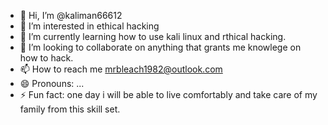 - 👋 Hi, I’m @kaliman66612
- 👀 I’m interested in ethical hacking
- 🌱 I’m currently learning how to use kali linux and rthical hacking.
- 💞️ I’m looking to collaborate on anything that grants me knowlege on how to hack.
- 📫 How to reach me mrbleach1982@outlook.com
- 😄 Pronouns: ...
- ⚡ Fun fact: one day i will be able to live comfortably and take care of my family from this skill set.

<!---
kaliman66612/kaliman66612 is a ✨ special ✨ repository because its `README.md` (this file) appears on your GitHub profile.
You can click the Preview link to take a look at your changes.
--->
